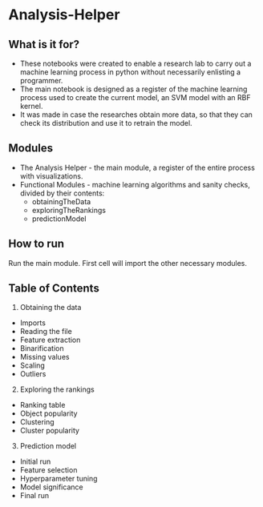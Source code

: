 # Analysis-Helper

## What is it for?
* These notebooks were created to enable a research lab to carry out a machine learning process in python without necessarily enlisting a programmer.
* The main notebook is designed as a register of the machine learning process used to create the current model, an SVM model with an RBF kernel.
* It was made in case the researches obtain more data, so that they can check its distribution and use it to retrain the model.

## Modules
* The Analysis Helper - the main module, a register of the entire process with visualizations.
* Functional Modules - machine learning algorithms and sanity checks, divided by their contents:
  * obtainingTheData
  * exploringTheRankings
  * predictionModel 

## How to run
Run the main module. First cell will import the other necessary modules.

## Table of Contents
1. Obtaining the data
  * Imports
  * Reading the file
  * Feature extraction
  * Binarification
  * Missing values
  * Scaling
  * Outliers
2. Exploring the rankings
  * Ranking table
  * Object popularity
  * Clustering
  * Cluster popularity
3. Prediction model
  * Initial run
  * Feature selection
  * Hyperparameter tuning
  * Model significance
  * Final run
